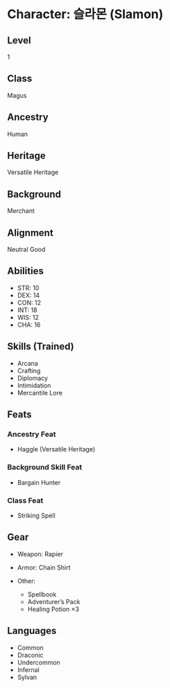 # Character: 슬라몬 (Slamon)

## Level

1

## Class

Magus

## Ancestry

Human

## Heritage

Versatile Heritage

## Background

Merchant

## Alignment

Neutral Good

## Abilities

* STR: 10
* DEX: 14
* CON: 12
* INT: 18
* WIS: 12
* CHA: 16

## Skills (Trained)

* Arcana
* Crafting
* Diplomacy
* Intimidation
* Mercantile Lore

## Feats

### Ancestry Feat

* Haggle (Versatile Heritage)

### Background Skill Feat

* Bargain Hunter

### Class Feat

* Striking Spell

## Gear

* Weapon: Rapier
* Armor: Chain Shirt
* Other:

  * Spellbook
  * Adventurer’s Pack
  * Healing Potion ×3

## Languages

* Common
* Draconic
* Undercommon
* Infernal
* Sylvan
